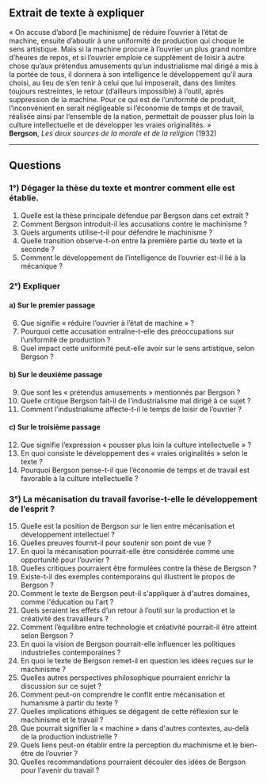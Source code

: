 ## Extrait de texte à expliquer

« On accuse d’abord [le machinisme] de réduire l’ouvrier à l’état de machine, ensuite d’aboutir à une uniformité de production qui choque le sens artistique. Mais si la machine procure à l’ouvrier un plus grand nombre d’heures de repos, et si l’ouvrier emploie ce supplément de loisir à autre chose qu’aux prétendus amusements qu’un industrialisme mal dirigé a mis à la portée de tous, il donnera à son intelligence le développement qu’il aura choisi, au lieu de s’en tenir à celui que lui imposerait, dans des limites toujours restreintes, le retour (d’ailleurs impossible) à l’outil, après suppression de la machine. Pour ce qui est de l’uniformité de produit, l’inconvénient en serait négligeable si l’économie de temps et de travail, réalisée ainsi par l’ensemble de la nation, permettait de pousser plus loin la culture intellectuelle et de développer les vraies originalités. »  
**Bergson**, *Les deux sources de la morale et de la religion* (1932)  

---

## Questions

### 1°) Dégager la thèse du texte et montrer comment elle est établie.

1. Quelle est la thèse principale défendue par Bergson dans cet extrait ?
2. Comment Bergson introduit-il les accusations contre le machinisme ?
3. Quels arguments utilise-t-il pour défendre le machinisme ?
4. Quelle transition observe-t-on entre la première partie du texte et la seconde ?
5. Comment le développement de l’intelligence de l’ouvrier est-il lié à la mécanique ?

### 2°) Expliquer

#### a) Sur le premier passage
6. Que signifie « réduire l’ouvrier à l’état de machine » ?
7. Pourquoi cette accusation entraîne-t-elle des préoccupations sur l’uniformité de production ?
8. Quel impact cette uniformité peut-elle avoir sur le sens artistique, selon Bergson ?

#### b) Sur le deuxième passage
9. Que sont les « prétendus amusements » mentionnés par Bergson ?
10. Quelle critique Bergson fait-il de l'industrialisme mal dirigé à ce sujet ?
11. Comment l’industrialisme affecte-t-il le temps de loisir de l’ouvrier ?

#### c) Sur le troisième passage
12. Que signifie l’expression « pousser plus loin la culture intellectuelle » ?
13. En quoi consiste le développement des « vraies originalités » selon le texte ?
14. Pourquoi Bergson pense-t-il que l’économie de temps et de travail est favorable à la culture intellectuelle ?

### 3°) La mécanisation du travail favorise-t-elle le développement de l’esprit ?

15. Quelle est la position de Bergson sur le lien entre mécanisation et développement intellectuel ?
16. Quelles preuves fournit-il pour soutenir son point de vue ?
17. En quoi la mécanisation pourrait-elle être considérée comme une opportunité pour l’ouvrier ?
18. Quelles critiques pourraient être formulées contre la thèse de Bergson ?
19. Existe-t-il des exemples contemporains qui illustrent le propos de Bergson ?
20. Comment le texte de Bergson peut-il s'appliquer à d'autres domaines, comme l'éducation ou l'art ?
21. Quels seraient les effets d’un retour à l’outil sur la production et la créativité des travailleurs ?
22. Comment l’équilibre entre technologie et créativité pourrait-il être atteint selon Bergson ?
23. En quoi la vision de Bergson pourrait-elle influencer les politiques industrielles contemporaines ?
24. En quoi le texte de Bergson remet-il en question les idées reçues sur le machinisme ?
25. Quelles autres perspectives philosophique pourraient enrichir la discussion sur ce sujet ?
26. Comment peut-on comprendre le conflit entre mécanisation et humanisme à partir du texte ?
27. Quelles implications éthiques se dégagent de cette réflexion sur le machinisme et le travail ?
28. Que pourrait signifier la « machine » dans d'autres contextes, au-delà de la production industrielle ?
29. Quels liens peut-on établir entre la perception du machinisme et le bien-être de l’ouvrier ?
30. Quelles recommandations pourraient découler des idées de Bergson pour l'avenir du travail ?